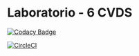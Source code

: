 # Laboratorio - 6 CVDS

[![Codacy Badge](https://api.codacy.com/project/badge/Grade/c42353620eed40daaf4102f82214411e)](https://app.codacy.com/manual/jose-gome/Laboratorio_6/dashboard)

[![CircleCI](https://circleci.com/gh/PDSW-ECI/base-proyectos.svg?style=svg)](https://circleci.com/gh/jose-gome)
